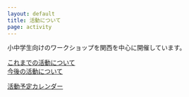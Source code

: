 ```yaml
---
layout: default
title: 活動について
page: activity
---
```


小中学生向けのワークショップを関西を中心に開催しています。 

[これまでの活動について](http://pwsk.cosmio.net/activety/history)  
[今後の活動について](http://pwsk.cosmio.net/activety/schedule)  

[活動予定カレンダー](http://www.google.com/calendar/embed?src=ue7cgj644t8h04m0gbilgfe5ls%40group.calendar.google.com&ctz=Asia/Tokyo)
